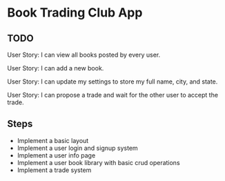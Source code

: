 # Book Trading Club App

## TODO
User Story: I can view all books posted by every user.

User Story: I can add a new book.

User Story: I can update my settings to store my full name, city, and state.

User Story: I can propose a trade and wait for the other user to accept the trade.

## Steps
* Implement a basic layout
* Implement a user login and signup system
* Implement a user info page
* Implement a user book library with basic crud operations
* Implement a trade system